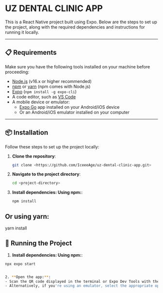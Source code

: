 # UZ DENTAL CLINIC APP

This is a React Native project built using Expo. Below are the steps to set up the project, along with the required dependencies and instructions for running it locally.

---

## 📋 Requirements

Make sure you have the following tools installed on your machine before proceeding:

- [Node.js](https://nodejs.org/) (v16.x or higher recommended)
- [npm](https://www.npmjs.com/) or [yarn](https://yarnpkg.com/) (npm comes with Node.js)
- [Expo](https://docs.expo.dev/get-started/installation/) (`npm install -g expo-cli`)
- A code editor, such as [VS Code](https://code.visualstudio.com/)
- A mobile device or emulator:
  - [Expo Go](https://expo.dev/client) app installed on your Android/iOS device
  - Or an Android/iOS emulator installed on your computer

---

## 📦 Installation

Follow these steps to set up the project locally:

1. **Clone the repository**:
   ```bash
   git clone <https://github.com/IceeeAge/uz-dental-clinic-app.git>

2. **Navigate to the project directory**:
   ```bash
   cd <project-directory>

2. **Install dependencies: Using npm:**:
   ```bash
   npm install

 ## Or using yarn:

 yarn install


 ## 🚀 Running the Project

 1. **Install dependencies: Using npm:**:
   ```bash
   npx expo start


2. **Open the app:**:
  - Scan the QR code displayed in the terminal or Expo Dev Tools with the Expo Go app on your device.
  - Alternatively, if you're using an emulator, select the appropriate option from the Expo Dev Tools interface to open the app in the emulator.

